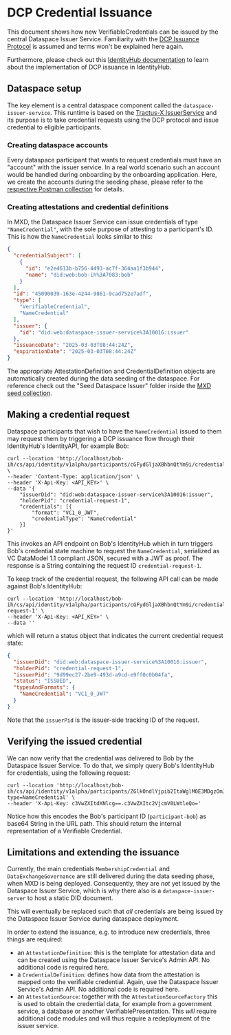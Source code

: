 # DCP Credential Issuance

This document shows how new VerifiableCredentials can be issued by the central Dataspace Issuer Service. Familiarity
with
the [DCP Issuance Protocol](https://eclipse-dataspace-dcp.github.io/decentralized-claims-protocol/v1.0-RC1/#credential-issuance-protocol)
is assumed and terms won't be explained here again.

Furthermore, please check out
this [IdentityHub documentation](https://github.com/eclipse-edc/IdentityHub/blob/main/docs/developer/architecture/issuer/issuance/issuance.process.md)
to learn about the implementation of DCP issuance in IdentityHub.

## Dataspace setup

The key element is a central dataspace component called the `dataspace-issuer-service`. This runtime is based on
the [Tractus-X IssuerService](https://github.com/eclipse-tractusx/tractusx-issuerservice) and its purpose is to take
credential requests using the DCP protocol and issue credential to eligible participants.

### Creating dataspace accounts

Every dataspace participant that wants to request credentials must have an "account" with the issuer service. In a real
world scenario such an account would be handled during onboarding by the onboarding application.
Here, we create the accounts during the seeding phase, please refer to
the [respective Postman collection](../postman/mxd-seed.json) for details.

### Creating attestations and credential definitions

In MXD, the Dataspace Issuer Service can issue credentials of type `"NameCredential"`, with the sole purpose of
attesting to a participant's ID. This is how the `NameCredential` looks similar to this:

```json
{
  "credentialSubject": [
    {
      "id": "e2e4613b-b756-4493-ac7f-364aa1f3b944",
      "name": "did:web:bob-ih%3A7083:bob"
    }
  ],
  "id": "45090039-163e-4244-9861-9cad752e7adf",
  "type": [
    "VerifiableCredential",
    "NameCredential"
  ],
  "issuer": {
    "id": "did:web:dataspace-issuer-service%3A10016:issuer"
  },
  "issuanceDate": "2025-03-03T08:44:24Z",
  "expirationDate": "2025-03-03T08:44:24Z"
}
```

The appropriate AttestationDefinition and CredentialDefinition objects are automatically created during the data seeding
of the dataspace.
For reference check out the "Seed Dataspace Issuer" folder inside the [MXD seed collection](../postman/mxd-seed.json).

## Making a credential request

Dataspace participants that wish to have the `NameCredential` issued to them may request them by triggering a DCP
issuance flow through their IdentityHub's IdentityAPI, for example Bob:

```shell
curl --location 'http://localhost/bob-ih/cs/api/identity/v1alpha/participants/cGFydGljaXBhbnQtYm9i/credentials/request' \
--header 'Content-Type: application/json' \
--header 'X-Api-Key: <API_KEY>' \
--data '{
    "issuerDid": "did:web:dataspace-issuer-service%3A10016:issuer",
    "holderPid": "credential-request-1",
    "credentials": [{
        "format": "VC1_0_JWT",
        "credentialType": "NameCredential"
    }]
}'
```

This invokes an API endpoint on Bob's IdentityHub which in turn triggers Bob's credential state machine to request the
`NameCredential`, serialized as VC DataModel 1.1 compliant JSON, secured with a JWT as proof. The response is a String
containing the request ID `credential-request-1`.

To keep track of the credential request, the following API call can be made against Bob's IdentityHub:

```shell
curl --location 'http://localhost/bob-ih/cs/api/identity/v1alpha/participants/cGFydGljaXBhbnQtYm9i/credentials/request/credential-request-1' \
--header 'X-Api-Key: <API_KEY>' \
--data ''
```

which will return a status object that indicates the current credential request state:

```json
{
  "issuerDid": "did:web:dataspace-issuer-service%3A10016:issuer",
  "holderPid": "credential-request-1",
  "issuerPid": "9d99ec27-2be9-493d-a9cd-e9ff0c0b04fa",
  "status": "ISSUED",
  "typesAndFormats": {
    "NameCredential": "VC1_0_JWT"
  }
}
```

Note that the `issuerPid` is the issuer-side tracking ID of the request.

## Verifying the issued credential

We can now verify that the credential was delivered to Bob by the Dataspace Issuer Service. To do that, we simply query
Bob's IdentityHub for credentials, using the following request:

```shell
curl --location 'http://localhost/bob-ih/cs/api/identity/v1alpha/participants/ZGlkOndlYjpib2ItaWglM0E3MDgzOmJvYg==/credentials?type=NameCredential' \
--header 'X-Api-Key: c3VwZXItdXNlcg==.c3VwZXItc2VjcmV0LWtleQo='
```

Notice how this encodes the Bob's participant ID (`participant-bob`) as base64 String in the URL path. This should
return the internal representation of a Verifiable Credential.

## Limitations and extending the issuance

Currently, the main credentials `MembershipCredential` and `DataExchangeGovernance` are still delivered during the data
seeding phase, when MXD is being deployed. Consequently, they are _not_ yet issued by the Dataspace Issuer Service,
which is why there also is a `dataspace-issuer-server` to host a static DID document.

This will eventually be replaced such that _all_ credentials are being issued by the Dataspace Issuer Service during
dataspace deployment.

In order to extend the issuance, e.g. to introduce new credentials, three things are required:

- an `AttestationDefinition`: this is the template for attestation data and can be created using the Dataspace Issuer
  Service's Admin API. No additional code is required here.
- a `CredentialDefinition`: defines how data from the attestation is mapped onto the verifiable credential. Again, use
  the Dataspace Issuer Service's Admin API. No additional code is required here.
- an `AttestationSource`: together with the `AttestationSourceFactory` this is used to obtain the credential data, for
  example from a government service, a database or another VerifiablePresentation. This _will_ require additional code
  modules and will thus require a redeployment of the issuer service.


